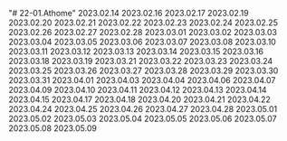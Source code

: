 "# 22-01.Athome"
2023.02.14
2023.02.16
2023.02.17
2023.02.19
2023.02.20
2023.02.21
2023.02.22
2023.02.23
2023.02.24
2023.02.25
2023.02.26
2023.02.27
2023.02.28
2023.03.01
2023.03.02
2023.03.03
2023.03.04
2023.03.05
2023.03.06
2023.03.07
2023.03.08
2023.03.10
2023.03.11
2023.03.12
2023.03.13
2023.03.14
2023.03.15
2023.03.16
2023.03.18
2023.03.19
2023.03.21
2023.03.22
2023.03.23
2023.03.24
2023.03.25
2023.03.26
2023.03.27
2023.03.28
2023.03.29
2023.03.30
2023.03.31
2023.04.01
2023.04.03
2023.04.04
2023.04.06
2023.04.07
2023.04.09
2023.04.10
2023.04.11
2023.04.12
2023.04.13
2023.04.14
2023.04.15
2023.04.17
2023.04.18
2023.04.20
2023.04.21
2023.04.22
2023.04.24
2023.04.25
2023.04.26
2023.04.27
2023.04.28
2023.05.01
2023.05.02
2023.05.03
2023.05.04
2023.05.05
2023.05.06
2023.05.07
2023.05.08
2023.05.09
